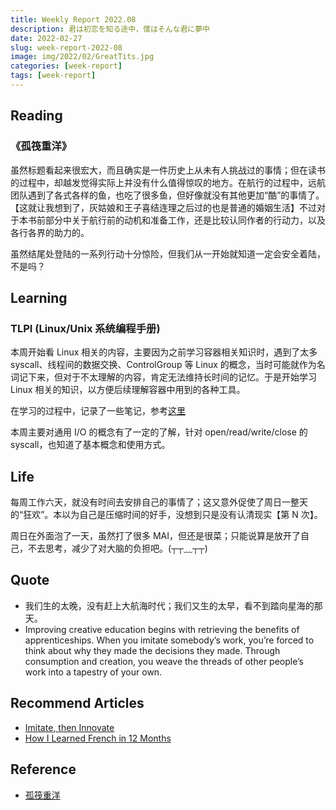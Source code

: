 ```yaml
---
title: Weekly Report 2022.08
description: 君は初恋を知る途中，僕はそんな君に夢中
date: 2022-02-27
slug: week-report-2022-08
image: img/2022/02/GreatTits.jpg
categories: [week-report]
tags: [week-report]
---
```


## Reading

### 《孤筏重洋》

虽然标题看起来很宏大，而且确实是一件历史上从未有人挑战过的事情；但在读书的过程中，却越发觉得实际上并没有什么值得惊叹的地方。在航行的过程中，远航团队遇到了各式各样的鱼，也吃了很多鱼，但好像就没有其他更加“酷”的事情了。【这就让我想到了，灰姑娘和王子喜结连理之后过的也是普通的婚姻生活】不过对于本书前部分中关于航行前的动机和准备工作，还是比较认同作者的行动力，以及各行各界的助力的。

虽然结尾处登陆的一系列行动十分惊险，但我们从一开始就知道一定会安全着陆，不是吗？

## Learning

### TLPI (Linux/Unix 系统编程手册)

本周开始看 Linux 相关的内容，主要因为之前学习容器相关知识时，遇到了太多 syscall、线程间的数据交换、ControlGroup 等 Linux 的概念，当时可能就作为名词记下来，但对于不太理解的内容，肯定无法维持长时间的记忆。于是开始学习 Linux 相关的知识，以方便后续理解容器中用到的各种工具。

在学习的过程中，记录了一些笔记，参考[这里](https://rin.azusachino.cn/reading/linux-unix-handbook/01.basic-concept.html)

本周主要对通用 I/O 的概念有了一定的了解，针对 open/read/write/close 的 syscall，也知道了基本概念和使用方式。

## Life

每周工作六天，就没有时间去安排自己的事情了；这又意外促使了周日一整天的“狂欢”。本以为自己是压缩时间的好手，没想到只是没有认清现实【第 N 次】。

周日在外面泡了一天，虽然打了很多 MAI，但还是很菜；只能说算是放开了自己，不去思考，减少了对大脑的负担吧。(┬┬﹏┬┬)

## Quote

- 我们生的太晚，没有赶上大航海时代；我们又生的太早，看不到踏向星海的那天。
- Improving creative education begins with retrieving the benefits of apprenticeships. When you imitate somebody’s work, you’re forced to think about why they made the decisions they made. Through consumption and creation, you weave the threads of other people’s work into a tapestry of your own.

## Recommend Articles

- [Imitate, then Innovate](https://perell.com/essay/imitate-then-innovate/)
- [How I Learned French in 12 Months](https://runwes.com/2020/02/11/howilearnedfrench.html)

## Reference

- [孤筏重洋](https://weread.qq.com/web/reader/2ec3289071e128722ec7b71)
